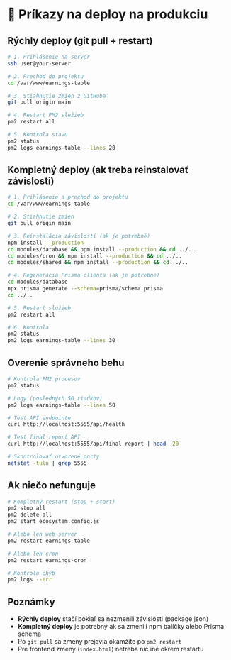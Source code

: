# 🚀 Príkazy na deploy na produkciu

## Rýchly deploy (git pull + restart)

```bash
# 1. Prihlásenie na server
ssh user@your-server

# 2. Prechod do projektu
cd /var/www/earnings-table

# 3. Stiahnutie zmien z GitHuba
git pull origin main

# 4. Restart PM2 služieb
pm2 restart all

# 5. Kontrola stavu
pm2 status
pm2 logs earnings-table --lines 20
```

## Kompletný deploy (ak treba reinstalovať závislosti)

```bash
# 1. Prihlásenie a prechod do projektu
cd /var/www/earnings-table

# 2. Stiahnutie zmien
git pull origin main

# 3. Reinstalácia závislostí (ak je potrebné)
npm install --production
cd modules/database && npm install --production && cd ../..
cd modules/cron && npm install --production && cd ../..
cd modules/shared && npm install --production && cd ../..

# 4. Regenerácia Prisma clienta (ak je potrebné)
cd modules/database
npx prisma generate --schema=prisma/schema.prisma
cd ../..

# 5. Restart služieb
pm2 restart all

# 6. Kontrola
pm2 status
pm2 logs earnings-table --lines 30
```

## Overenie správneho behu

```bash
# Kontrola PM2 procesov
pm2 status

# Logy (posledných 50 riadkov)
pm2 logs earnings-table --lines 50

# Test API endpointu
curl http://localhost:5555/api/health

# Test final report API
curl http://localhost:5555/api/final-report | head -20

# Skontrolovať otvorené porty
netstat -tuln | grep 5555
```

## Ak niečo nefunguje

```bash
# Kompletný restart (stop + start)
pm2 stop all
pm2 delete all
pm2 start ecosystem.config.js

# Alebo len web server
pm2 restart earnings-table

# Alebo len cron
pm2 restart earnings-cron

# Kontrola chýb
pm2 logs --err
```

## Poznámky

- **Rýchly deploy** stačí pokiaľ sa nezmenili závislosti (package.json)
- **Kompletný deploy** je potrebný ak sa zmenili npm balíčky alebo Prisma schema
- Po `git pull` sa zmeny prejavia okamžite po `pm2 restart`
- Pre frontend zmeny (`index.html`) netreba nič iné okrem restartu

